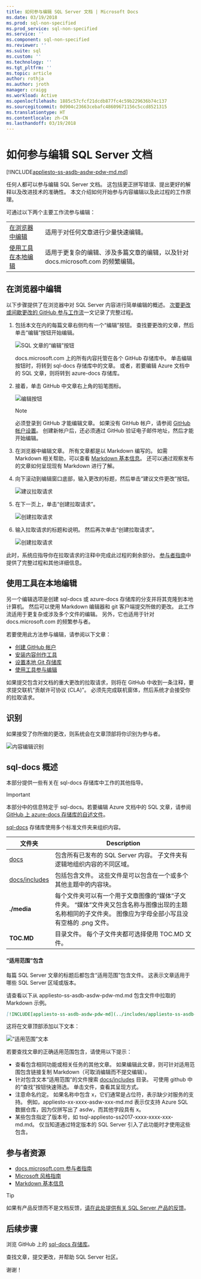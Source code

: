 ```yaml
---
title: 如何参与编辑 SQL Server 文档 | Microsoft Docs
ms.date: 03/19/2018
ms.prod: sql-non-specified
ms.prod_service: sql-non-specified
ms.service: ''
ms.component: sql-non-specified
ms.reviewer: ''
ms.suite: sql
ms.custom: ''
ms.technology: ''
ms.tgt_pltfrm: ''
ms.topic: article
author: rothja
ms.author: jroth
manager: craigg
ms.workload: Active
ms.openlocfilehash: 1885c57cfcf21dcdb877fc4c59b229636b74c137
ms.sourcegitcommit: 0d904c23663cebafc48609671156c5ccd8521315
ms.translationtype: HT
ms.contentlocale: zh-CN
ms.lasthandoff: 03/19/2018
---
```

# <a name="how-to-contribute-to-sql-server-documentation"></a>如何参与编辑 SQL Server 文档

[!INCLUDE[appliesto-ss-asdb-asdw-pdw-md.md](../includes/appliesto-ss-asdb-asdw-pdw-md.md)]

任何人都可以参与编辑 SQL Server 文档。 这包括更正拼写错误、提出更好的解释以及改进技术的准确性。 本文介绍如何开始参与内容编辑以及此过程的工作原理。

可通过以下两个主要工作流参与编辑：

|||
|---|---|
| [在浏览器中编辑](#githubui) | 适用于对任何文章进行少量快速编辑。 |
| [使用工具在本地编辑](#tools) | 适用于更复杂的编辑、涉及多篇文章的编辑，以及针对 docs.microsoft.com 的频繁编辑。 |

## <a id="githubui"></a>在浏览器中编辑

以下步骤提供了在浏览器中对 SQL Server 内容进行简单编辑的概述。 [次要更改或间歇更改的 GitHub 参与工作流](https://docs.microsoft.com/contribute/contribute/light-workflow)一文记录了完整过程。

1. 包括本文在内的每篇文章右侧均有一个“编辑”按钮。 查找要更改的文章，然后单击“编辑”按钮开始编辑。

   ![SQL 文章的“编辑”按钮](./media/sql-server-docs-contribute/edit-sql-server-docs.png)

   docs.microsoft.com 上的所有内容托管在各个 GitHub 存储库中。 单击编辑按钮时，将转到 sql-docs 存储库中的文章。 或者，若要编辑 Azure 文档中的 SQL 文章，则将转到 azure-docs 存储库。 

1. 接着，单击 GitHub 中文章右上角的铅笔图标。

   ![编辑按钮](./media/sql-server-docs-contribute/edit-button.png)

   > [!NOTE]
   > 必须登录到 GitHub 才能编辑文章。 如果没有 GitHub 帐户，请参阅 [GitHub 帐户设置](https://docs.microsoft.com/contribute/contribute/get-started-setup-github)。 创建新帐户后，还必须通过 GitHub 验证电子邮件地址，然后才能开始编辑。

1. 在浏览器中编辑文章。 所有文章都是以 Markdown 编写的。 如需 Markdown 相关帮助，可以查看 [Markdown 基本信息](https://help.github.com/articles/getting-started-with-writing-and-formatting-on-github/)。 还可以通过观察发布的文章如何呈现现有 Markdown 进行了解。

1. 向下滚动到编辑窗口底部，输入更改的标题，然后单击“建议文件更改”按钮。

   ![建议拉取请求](./media/sql-server-docs-contribute/propose-file-change.png)

1. 在下一页上，单击“创建拉取请求”。

   ![创建拉取请求](./media/sql-server-docs-contribute/create-pull-request.png)

1. 输入拉取请求的标题和说明。 然后再次单击“创建拉取请求”。

   ![创建拉取请求](./media/sql-server-docs-contribute/create-pull-request2.png)

此时，系统应指导你在拉取请求的注释中完成此过程的剩余部分。 [参与者指南](https://docs.microsoft.com/contribute/contribute/light-workflow)中提供了完整过程和其他详细信息。

## <a id="tools"></a>使用工具在本地编辑

另一个编辑选项是创建 sql-docs 或 azure-docs 存储库的分支并将其克隆到本地计算机。 然后可以使用 Markdown 编辑器和 git 客户端提交所做的更改。 此工作流适用于更复杂或涉及多个文件的编辑。 另外，它也适用于针对 docs.microsoft.com 的频繁参与者。

若要使用此方法参与编辑，请参阅以下文章：

- [创建 GitHub 帐户](https://docs.microsoft.com/contribute/contribute/get-started-setup-github)
- [安装内容创作工具](https://docs.microsoft.com/contribute/contribute/get-started-setup-tools)
- [设置本地 Git 存储库](https://docs.microsoft.com/contribute/contribute/get-started-setup-local)
- [使用工具参与编辑](https://docs.microsoft.com/contribute/contribute/full-workflow)

如果提交包含对文档的重大更改的拉取请求，则将在 GitHub 中收到一条注释，要求提交联机“贡献许可协议 (CLA)”。 必须先完成联机窗体，然后系统才会接受你的拉取请求。

## <a name="recognition"></a>识别

如果接受了你所做的更改，则系统会在文章顶部将你识别为参与者。

![内容编辑识别](./media/sql-server-docs-contribute/contribution-recognition.png)

## <a name="sql-docs-overview"></a>sql-docs 概述

本部分提供一些有关在 sql-docs 存储库中工作的其他指导。

> [!IMPORTANT]
> 本部分中的信息特定于 sql-docs。若要编辑 Azure 文档中的 SQL 文章，请参阅 [GitHub 上 azure-docs 存储库的自述文件](https://github.com/MicrosoftDocs/azure-docs/blob/master/README.md)。

[sql-docs](https://github.com/MicrosoftDocs/sql-docs) 存储库使用多个标准文件夹来组织内容。

| 文件夹 | Description |
|---|---|
| [docs](https://github.com/MicrosoftDocs/sql-docs/tree/live/docs) | 包含所有已发布的 SQL Server 内容。 子文件夹有逻辑地组织内容的不同区域。 |
| [docs/includes](https://github.com/MicrosoftDocs/sql-docs/tree/live/docs/includes) | 包括包含文件。 这些文件是可以包含在一个或多个其他主题中的内容块。 |
| **./media** | 每个文件夹可以有一个用于文章图像的“媒体”子文件夹。 “媒体”文件夹又包含名称与图像出现的主题名称相同的子文件夹。 图像应为字母全部小写且没有空格的 .png 文件。 |
| **TOC.MD** | 目录文件。 每个子文件夹都可选择使用 TOC.MD 文件。 |

#### <a name="applies-to-includes"></a>“适用范围”包含

每篇 SQL Server 文章的标题后都包含“适用范围”包含文件。 这表示文章适用于哪些 SQL Server 区域或版本。

请查看以下从 appliesto-ss-asdb-asdw-pdw-md.md 包含文件中拉取的 Markdown 示例。

```Markdown
[!INCLUDE[appliesto-ss-asdb-asdw-pdw-md](../includes/appliesto-ss-asdb-asdw-pdw-md.md)]
```

这将在文章顶部添加以下文本：

![“适用范围”文本](./media/sql-server-docs-contribute/applies-to.png)

若要查找文章的正确适用范围包含，请使用以下提示：

- 查看包含相同功能或相关任务的其他文章。 如果编辑此文章，则可针对适用范围包含链接复制 Markdown（可取消编辑而不提交编辑）。
- 针对包含文本“适用范围”的文件搜索 [docs/includes](https://github.com/MicrosoftDocs/sql-docs/tree/live/docs/includes) 目录。 可使用 github 中的“查找”按钮快速筛选。 单击文件，查看其呈现方式。
- 注意命名约定。 如果名称中包含 x，它们通常是占位符，表示缺少对服务的支持。 例如，appliesto-xx-xxxx-asdw-xxx-md.md 表示仅支持 Azure SQL 数据仓库，因为仅拼写出了 asdw，而其他字段具有 x。
- 某些包含指定了版本号，如 tsql-appliesto-ss2017-xxxx-xxxx-xxx-md.md。 仅当知道通过特定版本的 SQL Server 引入了此功能时才使用这些包含。 

## <a name="contributor-resources"></a>参与者资源

- [docs.microsoft.com 参与者指南](https://docs.microsoft.com/en-us/contribute/)
- [Microsoft 风格指南](https://docs.microsoft.com/en-us/teamblog/style-guide)
- [Markdown 基本信息](https://help.github.com/articles/getting-started-with-writing-and-formatting-on-github/)

> [!TIP]
> 如果有产品反馈而不是文档反馈，[请在此处提供有关 SQL Server 产品的反馈](https://feedback.azure.com/forums/908035-sql-server)。

## <a name="next-steps"></a>后续步骤

浏览 GitHub 上的 [sql-docs 存储库](https://github.com/MicrosoftDocs/sql-docs)。

查找文章，提交更改，并帮助 SQL Server 社区。 

谢谢！


